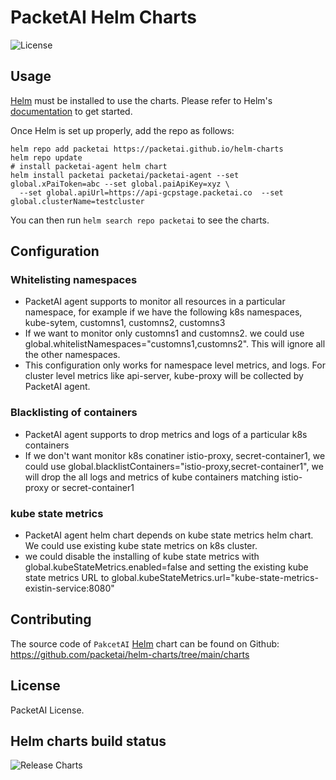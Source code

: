 # PacketAI Helm Charts

![License](https://img.shields.io/badge/License-PacketAI-blue.svg)

## Usage

[Helm](https://helm.sh) must be installed to use the charts.
Please refer to Helm's [documentation](https://helm.sh/docs/) to get started.

Once Helm is set up properly, add the repo as follows:

```console
helm repo add packetai https://packetai.github.io/helm-charts
helm repo update
# install packetai-agent helm chart 
helm install packetai packetai/packetai-agent --set global.xPaiToken=abc --set global.paiApiKey=xyz \
  --set global.apiUrl=https://api-gcpstage.packetai.co  --set global.clusterName=testcluster
```

You can then run `helm search repo packetai` to see the charts.

## Configuration

### Whitelisting namespaces 
- PacketAI agent supports to monitor all resources in a particular namespace, for example if we have the following k8s namespaces, kube-sytem, customns1, customns2, customns3
- If we want to monitor only customns1 and customns2. we could use global.whitelistNamespaces="customns1,customns2". This will ignore all the other namespaces. 
- This configuration only works for namespace level metrics, and logs. For cluster level metrics like api-server, kube-proxy will be collected by PacketAI agent.
### Blacklisting of containers
- PacketAI agent supports to drop metrics and logs of a particular k8s containers
- If we don't want monitor k8s conatiner istio-proxy, secret-container1, we could use global.blacklistContainers="istio-proxy,secret-container1", we will drop the all logs and metrics of kube containers matching istio-proxy or secret-container1
### kube state metrics
- PacketAI agent helm chart depends on kube state metrics helm chart. We could use existing kube state metrics on k8s cluster.
- we could disable the installing of kube state metrics with global.kubeStateMetrics.enabled=false and setting the existing kube state metrics URL to global.kubeStateMetrics.url="kube-state-metrics-existin-service:8080"

## Contributing

The source code of `PakcetAI` [Helm](https://helm.sh) chart can be found on Github: <https://github.com/packetai/helm-charts/tree/main/charts>


## License

<!-- Keep full URL links to repo files because this README syncs from main to gh-pages.  -->
PacketAI License.

## Helm charts build status

![Release Charts](https://github.com/packetai/helm-charts/workflows/Release%20Charts/badge.svg?branch=main)
